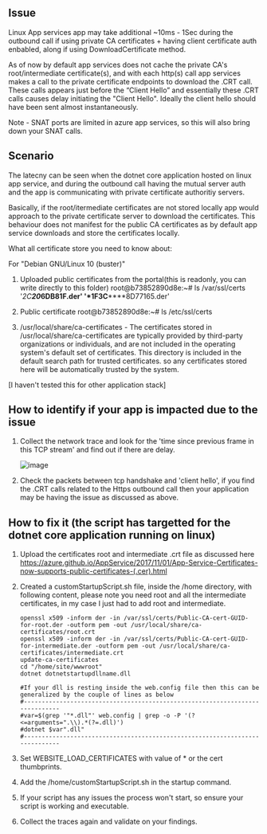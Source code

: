 ## Issue

Linux App services app may take additional ~10ms - 1Sec during the outbound call if using private CA certificates + having client certificate auth enbabled, along if using DownloadCertificate method. 

As of now by default app services does not cache the private CA's root/intermediate certificate(s), and with each http(s) call app services makes a call to the private certificate endpoints to download the .CRT call. These calls appears just before the “Client Hello” and essentially these .CRT calls causes delay initiating the "Client Hello". Ideally the client hello should have been sent almost instantaneously.

Note - SNAT ports are limited in azure app services, so this will also bring down your SNAT calls.

## Scenario
The latecny can be seen when the dotnet core application hosted on linux app service, and during the outbound call having the mutual server auth and the app is communicating with private certificate authoritiy servers.

Basically, if the root/itermediate certificates are not stored locally app would approach to the private certificate server to download the certificates. This behaviour does not manifest for the public CA certificates as by default app service downloads and store the certificates locally.

What all certificate store you need to know about:

For "Debian GNU/Linux 10 (buster)"
 1. Uploaded public certificates from the portal(this is readonly, you can write directly to this folder)
    root@b73852890d8e:~# ls /var/ssl/certs
                         '*2C**20***************************6DB81F.der'
                         '*1F**3C**************************8D77165.der'
    
  2. Public certificate 
    root@b73852890d8e:~# ls /etc/ssl/certs

  3. /usr/local/share/ca-certificates - The certificates stored in /usr/local/share/ca-certificates are typically provided by third-party organizations or individuals,      and are not included in the operating system's default set of certificates. This directory is included in the default search path for trusted certificates.
     so any  certificates stored here will be automatically trusted by the system.
  
[I haven't tested this for other application stack]

## How to identify if your app is impacted due to the issue

1. Collect the network trace and look for the 'time since previous frame in this TCP stream' and find out if there are delay. 

   ![image](https://user-images.githubusercontent.com/14159197/219201164-0331b391-2be9-44a0-b10f-e78b13638115.png)

2. Check the packets between tcp handshake and 'client hello', if you find the .CRT calls related to the Https outbound call then your application may be having the issue as discussed as above.  

## How to fix it (the script has targetted for the dotnet core application running on linux)

1. Upload the certificates root and intermediate .crt file as discussed here https://azure.github.io/AppService/2017/11/01/App-Service-Certificates-now-supports-public-certificates-(.cer).html

2. Created a customStartupScript.sh file, inside the /home directory, with following content, please note you need root and all the intermediate certificates, in my case I just had to add root and intermediate.
   ```
   openssl x509 -inform der -in /var/ssl/certs/Public-CA-cert-GUID-for-root.der -outform pem -out /usr/local/share/ca-certificates/root.crt
   openssl x509 -inform der -in /var/ssl/certs/Public-CA-cert-GUID-for-intermediate.der -outform pem -out /usr/local/share/ca-certificates/intermediate.crt
   update-ca-certificates
   cd "/home/site/wwwroot"
   dotnet dotnetstartupdllname.dll
   
   #If your dll is resting inside the web.config file then this can be generalized by the couple of lines as below
   #-----------------------------------------------------------------------------
   #var=$(grep '"*.dll"' web.config | grep -o -P '(?<=arguments=".\\).*(?=.dll)') 
   #dotnet $var".dll"
   #-----------------------------------------------------------------------------
   ```
3. Set WEBSITE_LOAD_CERTIFICATES with value of * or the cert thumbprints.
4. Add the /home/customStartupScript.sh in the startup command.
5. If your script has any issues the process won't start, so ensure your script is working and executable. 
6. Collect the traces again and validate on your findings.


